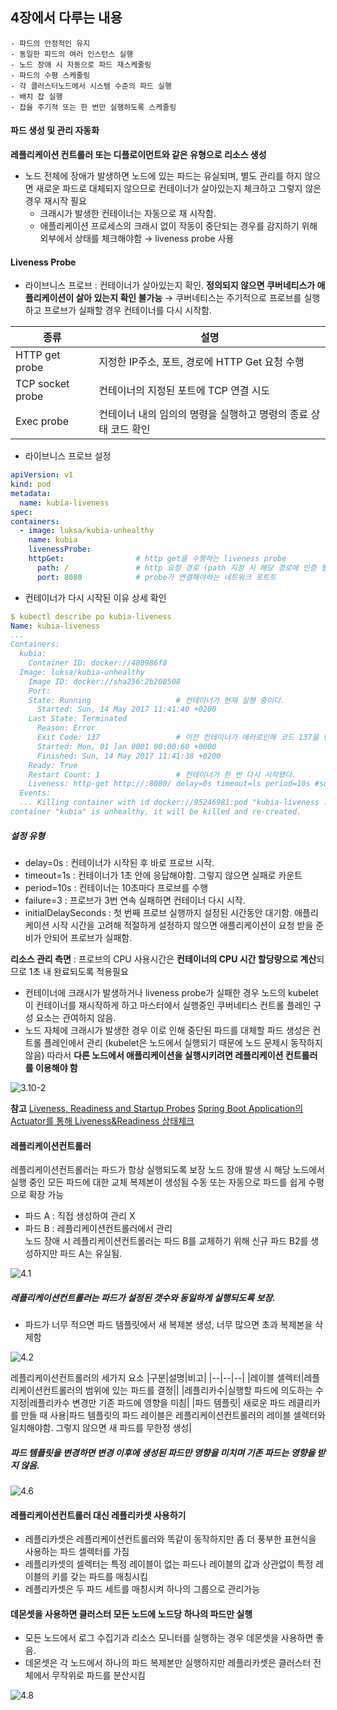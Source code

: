 ## 4장에서 다루는 내용
```
- 파드의 안정적인 유지
- 동일한 파드의 여러 인스턴스 실행
- 노드 장애 시 자동으로 파드 재스케줄링
- 파드의 수평 스케줄링
- 각 클러스터노드에서 시스템 수준의 파드 실행
- 배치 잡 실행
- 잡을 주기적 또는 한 번만 실행하도록 스케줄링
```   

#### 파드 생성 및 관리 자동화
**레플리케이션 컨트롤러 또는 디플로이먼트와 같은 유형으로 리소스 생성**
* 노드 전체에 장애가 발생하면 노드에 있는 파드는 유실되며, 별도 관리를 하지 않으면 새로운 파드로 대체되지 않으므로 컨테이너가 살아있는지 체크하고 그렇지 않은 경우 재시작 필요  
  * 크래시가 발생한 컨테이너는 자동으로 재 시작함.
  * 애플리케이션 프로세스의 크래시 없이 작동이 중단되는 경우를 감지하기 위해 외부에서 상태를 체크해야함      → liveness probe 사용
  
#### Liveness Probe
* 라이브니스 프로브 : 컨테이너가 살아있는지 확인. **정의되지 않으면 쿠버네티스가 애플리케이션이 살아 있는지 확인 불가능**
  → 쿠버네티스는 주기적으로 프로브를 실행하고 프로브가 실패할 경우 컨테이너를 다시 시작함.   

|종류|설명|
|--|--|
|HTTP get probe|지정한 IP주소, 포트, 경로에 HTTP Get 요청 수행|
|TCP socket probe|컨테이너의 지정된 포트에 TCP 연결 시도|
|Exec probe|컨테이너 내의 임의의 명령을 실행하고 명령의 종료 상태 코드 확인|   
  
   
* 라이브니스 프로브 설정
```yaml
apiVersion: v1
kind: pod
metadata:
  name: kubia-liveness
spec:
containers:
  - image: luksa/kubia-unhealthy
    name: kubia
    livenessProbe:
    httpGet:                # http get을 수행하는 liveness probe
      path: /               # http 요청 경로 (path 지정 시 해당 경로에 인증 필요여부 확인해야함. 그렇지 않으면 프로브가 항상 실패해 컨테이너가 무한정 재시작함)
      port: 8080            # probe가 연결해야하는 네트워크 포트트
```
  
* 컨테이너가 다시 시작된 이유 상세 확인
```yaml
$ kubectl describe po kubia-liveness
Name: kubia-liveness
...
Containers:
  kubia:
    Container ID: docker://480986f8
  Image: luksa/kubia-unhealthy
    Image ID: docker://sha256:2b208508
    Port:
    State: Running                   # 컨테이너가 현재 실행 중이다.
      Started: Sun, 14 May 2017 11:41:40 +0200
    Last State: Terminated
      Reason: Error
      Exit Code: 137                 # 이전 컨테이너가 에러로인해 코드 137을 반환하고 중지됐다.
      Started: Mon, 01 ]an 0001 00:00:60 +0000
      Finished: Sun, 14 May 2017 11:41:38 +0200
    Ready: True
    Restart Count: 1                 # 컨테이너가 한 번 다시 시작됐다.
    Liveness: http-get http://:8080/ delay=0s timeout=ls period=10s #success=l #failure=3            # delay, timeout, period 등 추가 속성 설정 가능
  Events: 
  ... Killing container with id docker://95246981:pod "kubia-liveness .,
container "kubia" is unhealthy, it will be killed and re-created.
```
##### 설정 유형
* delay=0s : 컨테이너가 시작된 후 바로 프로브 시작.
* timeout=1s : 컨테이너가 1초 안에 응답해야함. 그렇지 않으면 실패로 카운트 
* period=10s : 컨테이너는 10초마다 프로브를 수행
* failure=3 : 프로브가 3번 연속 실패하면 컨테이너 다시 시작.
* initialDelaySeconds : 첫 번째 프로브 실행까지 설정된 시간동안 대기함.
    애플리케이션 시작 시간을 고려해 적절하게 설정하지 않으면 애플리케이션이 요청 받을 준비가 안되어 프로브가 실패함.  
    
**리소스 관리 측면** : 프로브의 CPU 사용시간은 **컨테이너의 CPU 시간 할당량으로 계산**되므로 1초 내 완료되도록 적용필요
* 컨테이너에 크래시가 발생하거나 liveness probe가 실패한 경우 노드의 kubelet이 컨테이너를 재시작하게 하고 마스터에서 실행중인 쿠버네티스 컨트롤 플레인 구성 요소는 관여하지 않음.
* 노드 자체에 크래시가 발생한 경우 이로 인해 중단된 파드를 대체할 파드 생성은 컨트롤 플레인에서 관리 (kubelet은 노드에서 실행되기 때문에 노드 문제시 동작하지 않음)
따라서 **다른 노드에서 애플리케이션을 실행시키려면 레플리케이션 컨트롤러를 이용해야 함**   

![3.10-2](./jy.assets/3.10-2.png)

**참고**
[Liveness, Readiness and Startup Probes](https://www.cloudacode.com/hello-kubernetes/hello-kubernetes/section02/readiness-liveness-probe/)
[Spring Boot Application의 Actuator를 통해 Liveness&Readiness 상태체크](https://rocksea.tistory.com/468)

#### 레플리케이션컨트롤러
레플리케이션컨트롤러는 파드가 항상 실행되도록 보장
노드 장애 발생 시 해당 노드에서 실행 중인 모든 파드에 대한 교체 복제본이 생성됨
수동 또는 자동으로 파드를 쉽게 수평으로 확장 가능


* 파드 A : 직접 생성하여 관리 X
* 파드 B : 레플리케이션컨트롤러에서 관리  
  노드 장애 시 레플리케이션컨트롤러는 파드 B를 교체하기 위해 신규 파드 B2를 생성하지만 파드 A는 유실됨.

![4.1](./jy.assets/4.1.png)

##### 레플리케이션컨트롤러는 파드가 설정된 갯수와 동일하게 실행되도록 보장. 
* 파드가 너무 적으면 파드 템플릿에서 새 복제본 생성, 너무 많으면 초과 복제본을 삭제함  

![4.2](./jy.assets/4.2.png)

레플리케이션컨트롤러의 세가지 요소
|구분|설명|비고|
|--|--|--|
|레이블 셀렉터|레플리케이션컨트롤러의 범위에 있는 파드를 결정||
|레플리카수|실행할 파드에 의도하는 수 지정|레플리카수 변경만 기존 파드에 영향을 미침|
|파드 템플릿| 새로운 파드 레클리카를 만들 때 사용|파드 템플릿의 파드 레이블은 레플리케이션컨트롤러의 레이블 셀렉터와 일치해야함. 그렇지 않으면 새 파드를 무한정 생성|    
    
    
##### 파드 템플릿을 변경하면 변경 이후에 생성된 파드만 영향을 미치며 기존 파드는 영향을 받지 않음.  
    

![4.6](./jy.assets/4.6.png)  


#### 레플리케이션컨트롤러 대신 레플리카셋 사용하기
* 레플리카셋은 레플리케이션컨트롤러와 똑같이 동작하지만 좀 더 풍부한 표현식을 사용하는 파드 셀렉터를 가짐
*  레플리카셋의 셀렉터는 특정 레이블이 없는 파드나 레이블의 값과 상관없이 특정 레이블의 키를 갖는 파드를 매칭시킴
* 레플리카셋은 두 파드 세트를 매칭시켜 하나의 그룹으로 관리가능


#### 데몬셋을 사용하면 클러스터 모든  노드에 노드당 하나의 파드만 실행   
   
* 모든 노드에서 로그 수집기과 리소스 모니터를 실행하는 경우 데몬셋을 사용하면 좋음.  
* 데몬셋은 각 노드에서 하나의 파드 복제본만 실행하지만 레플리카셋은 클러스터 전체에서 무작위로 파드를 분산시킴  

![4.8](./jy.assets/4.8.png)




